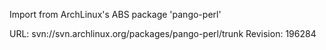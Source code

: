 Import from ArchLinux's ABS package 'pango-perl'

URL: svn://svn.archlinux.org/packages/pango-perl/trunk
Revision: 196284
